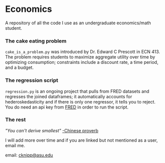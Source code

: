 # Economics

A repository of all the code I use as an undergraduate economics/math student.

### The cake eating problem

`cake_is_a_problem.py` was introduced by Dr. Edward C Prescott in ECN 413. The problem requires
students to maximize aggregate utility over time by optimizing consumption; constraints include a
discount rate, a time period, and a budget.

### The regression script

`regression.py` is an ongoing project that pulls from FRED datasets and regresses the joined
dataframes; it automatically accounts for hederoskedasticity and if there is only one regressor, it
tells you to reject. You do need an api key from [FRED](https://research.stlouisfed.org/docs/api/api_key.html)
in order to run the script.

### The rest

*"You can't derive smallest"* [-Chinese proverb](https://wpcarey.asu.edu/people/profile/1636136)

I will add more over time and if you are linked but not mentioned as a user, email me.

email: cknipp@asu.edu
